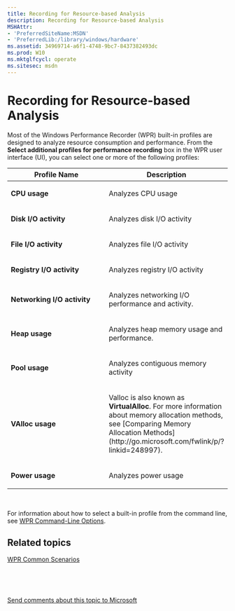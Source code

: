 ```yaml
---
title: Recording for Resource-based Analysis
description: Recording for Resource-based Analysis
MSHAttr:
- 'PreferredSiteName:MSDN'
- 'PreferredLib:/library/windows/hardware'
ms.assetid: 34969714-a6f1-4748-9bc7-8437382493dc
ms.prod: W10
ms.mktglfcycl: operate
ms.sitesec: msdn
---
```


# Recording for Resource-based Analysis


Most of the Windows Performance Recorder (WPR) built-in profiles are designed to analyze resource consumption and performance. From the **Select additional profiles for performance recording** box in the WPR user interface (UI), you can select one or more of the following profiles:

<table>
<colgroup>
<col width="50%" />
<col width="50%" />
</colgroup>
<thead>
<tr class="header">
<th>Profile Name</th>
<th>Description</th>
</tr>
</thead>
<tbody>
<tr class="odd">
<td><p><strong>CPU usage</strong></p></td>
<td><p>Analyzes CPU usage</p></td>
</tr>
<tr class="even">
<td><p><strong>Disk I/O activity</strong></p></td>
<td><p>Analyzes disk I/O activity</p></td>
</tr>
<tr class="odd">
<td><p><strong>File I/O activity</strong></p></td>
<td><p>Analyzes file I/O activity</p></td>
</tr>
<tr class="even">
<td><p><strong>Registry I/O activity</strong></p></td>
<td><p>Analyzes registry I/O activity</p></td>
</tr>
<tr class="odd">
<td><p><strong>Networking I/O activity</strong></p></td>
<td><p>Analyzes networking I/O performance and activity.</p></td>
</tr>
<tr class="even">
<td><p><strong>Heap usage</strong></p></td>
<td><p>Analyzes heap memory usage and performance.</p></td>
</tr>
<tr class="odd">
<td><p><strong>Pool usage</strong></p></td>
<td><p>Analyzes contiguous memory activity</p></td>
</tr>
<tr class="even">
<td><p><strong>VAlloc usage</strong></p></td>
<td><p>Valloc is also known as <strong>VirtualAlloc</strong>. For more information about memory allocation methods, see [Comparing Memory Allocation Methods](http://go.microsoft.com/fwlink/p/?linkid=248997).</p></td>
</tr>
<tr class="odd">
<td><p><strong>Power usage</strong></p></td>
<td><p>Analyzes power usage</p></td>
</tr>
</tbody>
</table>

 

For information about how to select a built-in profile from the command line, see [WPR Command-Line Options](wpr-command-line-options.md).

## Related topics


[WPR Common Scenarios](windows-performance-recorder-common-scenarios.md)

 

 

[Send comments about this topic to Microsoft](mailto:wsddocfb@microsoft.com?subject=Documentation%20feedback%20%5Bp_wpt\hw_design%5D:%20Recording%20for%20Resource-based%20Analysis%20%20RELEASE:%20%285/3/2016%29&body=%0A%0APRIVACY%20STATEMENT%0A%0AWe%20use%20your%20feedback%20to%20improve%20the%20documentation.%20We%20don't%20use%20your%20email%20address%20for%20any%20other%20purpose,%20and%20we'll%20remove%20your%20email%20address%20from%20our%20system%20after%20the%20issue%20that%20you're%20reporting%20is%20fixed.%20While%20we're%20working%20to%20fix%20this%20issue,%20we%20might%20send%20you%20an%20email%20message%20to%20ask%20for%20more%20info.%20Later,%20we%20might%20also%20send%20you%20an%20email%20message%20to%20let%20you%20know%20that%20we've%20addressed%20your%20feedback.%0A%0AFor%20more%20info%20about%20Microsoft's%20privacy%20policy,%20see%20http://privacy.microsoft.com/default.aspx. "Send comments about this topic to Microsoft")





